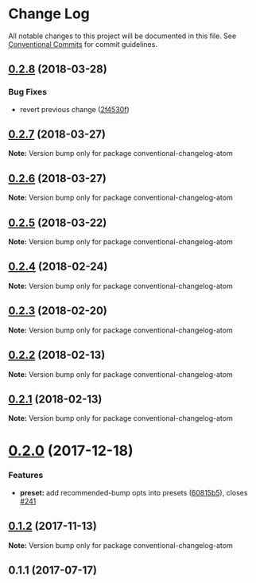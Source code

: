 # Change Log

All notable changes to this project will be documented in this file.
See [Conventional Commits](https://conventionalcommits.org) for commit guidelines.

<a name="0.2.8"></a>
## [0.2.8](https://github.com/conventional-changelog/conventional-changelog/compare/conventional-changelog-atom@0.2.7...conventional-changelog-atom@0.2.8) (2018-03-28)


### Bug Fixes

* revert previous change ([2f4530f](https://github.com/conventional-changelog/conventional-changelog/commit/2f4530f))




<a name="0.2.7"></a>
## [0.2.7](https://github.com/conventional-changelog/conventional-changelog/compare/conventional-changelog-atom@0.2.6...conventional-changelog-atom@0.2.7) (2018-03-27)




**Note:** Version bump only for package conventional-changelog-atom

<a name="0.2.6"></a>
## [0.2.6](https://github.com/conventional-changelog/conventional-changelog/compare/conventional-changelog-atom@0.2.5...conventional-changelog-atom@0.2.6) (2018-03-27)




**Note:** Version bump only for package conventional-changelog-atom

<a name="0.2.5"></a>
## [0.2.5](https://github.com/conventional-changelog/conventional-changelog/compare/conventional-changelog-atom@0.2.4...conventional-changelog-atom@0.2.5) (2018-03-22)




**Note:** Version bump only for package conventional-changelog-atom

<a name="0.2.4"></a>
## [0.2.4](https://github.com/conventional-changelog/conventional-changelog/compare/conventional-changelog-atom@0.2.3...conventional-changelog-atom@0.2.4) (2018-02-24)




**Note:** Version bump only for package conventional-changelog-atom

<a name="0.2.3"></a>
## [0.2.3](https://github.com/conventional-changelog/conventional-changelog/compare/conventional-changelog-atom@0.2.2...conventional-changelog-atom@0.2.3) (2018-02-20)




**Note:** Version bump only for package conventional-changelog-atom

<a name="0.2.2"></a>
## [0.2.2](https://github.com/stevemao/conventional-changelog-atom/compare/conventional-changelog-atom@0.2.1...conventional-changelog-atom@0.2.2) (2018-02-13)




**Note:** Version bump only for package conventional-changelog-atom

<a name="0.2.1"></a>
## [0.2.1](https://github.com/stevemao/conventional-changelog-atom/compare/conventional-changelog-atom@0.2.0...conventional-changelog-atom@0.2.1) (2018-02-13)




**Note:** Version bump only for package conventional-changelog-atom

<a name="0.2.0"></a>
# [0.2.0](https://github.com/stevemao/conventional-changelog-atom/compare/conventional-changelog-atom@0.1.2...conventional-changelog-atom@0.2.0) (2017-12-18)


### Features

* **preset:** add recommended-bump opts into presets ([60815b5](https://github.com/stevemao/conventional-changelog-atom/commit/60815b5)), closes [#241](https://github.com/stevemao/conventional-changelog-atom/issues/241)




<a name="0.1.2"></a>
## [0.1.2](https://github.com/stevemao/conventional-changelog-atom/compare/conventional-changelog-atom@0.1.1...conventional-changelog-atom@0.1.2) (2017-11-13)




**Note:** Version bump only for package conventional-changelog-atom

<a name="0.1.1"></a>
## 0.1.1 (2017-07-17)
